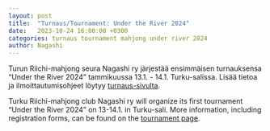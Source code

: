 ```yaml
---
layout: post
title:  "Turnaus/Tournament: Under the River 2024"
date:   2023-10-24 16:00:00 +0300
categories: turnaus tournament mahjong under river 2024
author: Nagashi
---
```

Turun Riichi-mahjong seura Nagashi ry järjestää ensimmäisen turnauksensa “Under the River 2024” tammikuussa 13.1. - 14.1. Turku-salissa.
Lisää tietoa ja ilmoittautumisohjeet löytyy [turnaus-sivulta](/turnaus/).

Turku Riichi-mahjong club Nagashi ry will organize its first tournament “Under the River 2024” on 13-14.1. in Turku-sali.
More information, including registration forms, can be found on the [tournament page](/turnaus/).
